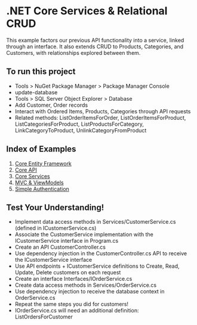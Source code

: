# .NET Core Services & Relational CRUD
This example factors our previous API functionality into a service, linked through an interface. It also extends CRUD to Products, Categories, and Customers, with relationships explored between them.

## To run this project
- Tools > NuGet Package Manager > Package Manager Console
- update-database
- Tools > SQL Server Object Explorer > Database
- Add Customer, Order records
- Interact with Ordered Items, Products, Categories through API requests
- Related methods: ListOrderItemsForOrder, ListOrderItemsForProduct, ListCategoriesForProduct, ListProductsForCategory, LinkCategoryToProduct, UnlinkCategoryFromProduct

## Index of Examples
1. [Core Entity Framework](https://github.com/christinebittle/CoreEntityFramework)
2. [Core API](https://github.com/christinebittle/CoreAPI)
3. [Core Services](https://github.com/christinebittle/CoreServices)
4. [MVC & ViewModels](https://github.com/christinebittle/OnlineStore)
5. [Simple Authentication](https://github.com/christinebittle/OnlineStore/tree/Authentication1)


## Test Your Understanding!
- Implement data access methods in Services/CustomerService.cs (defined in ICustomerService.cs)
- Associate the CustomerService implementation with the ICustomerService interface in Program.cs
- Create an API CustomerController.cs
- Use dependency injection in the CustomerController.cs API to receive the ICustomerService interface
- Use API endpoints + ICustomerService definitions to Create, Read, Update, Delete customers on each request
- Create an interface Interfaces/IOrderService.cs
- Create data access methods in Services/OrderService.cs
- Use dependency injection to receive the database context in OrderService.cs
- Repeat the same steps you did for customers!
- IOrderService.cs will need an additional definition: ListOrdersForCustomer
